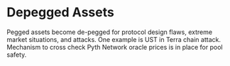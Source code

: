 # Depegged Assets

Pegged assets become de-pegged for protocol design flaws, extreme market situations, and attacks. One example is UST in Terra chain attack. Mechanism to cross check Pyth Network oracle prices is in place for pool safety.
